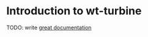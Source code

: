 # Introduction to wt-turbine

TODO: write [great documentation](http://jacobian.org/writing/what-to-write/)
